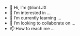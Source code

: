 - 👋 Hi, I’m @lionLJX
- 👀 I’m interested in ...
- 🌱 I’m currently learning ...
- 💞️ I’m looking to collaborate on ...
- 📫 How to reach me ...

<!---
lionLJX/lionLJX is a ✨ special ✨ repository because its `README.md` (this file) appears on your GitHub profile.
You can click the Preview link to take a look at your changes.
--->
